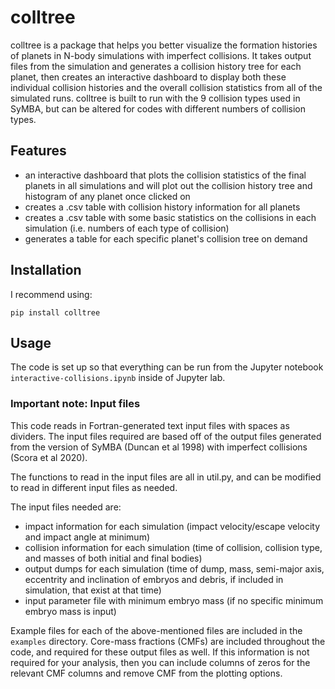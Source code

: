 # colltree

colltree is a package that helps you better visualize the formation histories of planets in N-body simulations with imperfect collisions. It takes output files from the simulation and generates a collision history tree for each planet, then creates an interactive dashboard to display both these individual collision histories and the overall collision statistics from all of the simulated runs. colltree is built to run with the 9 collision types used in SyMBA, but can be altered for codes with different numbers of collision types.

## Features
- an interactive dashboard that plots the collision statistics of the final planets in all simulations and will plot out the collision history tree and histogram of any planet once clicked on
- creates a .csv table with collision history information for all planets
- creates a .csv table with some basic statistics on the collisions in each simulation (i.e. numbers of each type of collision)
- generates a table for each specific planet's collision tree on demand

## Installation

I recommend using: 

`pip install colltree`


## Usage

The code is set up so that everything can be run from the Jupyter notebook `interactive-collisions.ipynb` inside of Jupyter lab. 


### Important note: Input files

This code reads in Fortran-generated text input files with spaces as dividers. The input files required are based off of the output files generated from the version of SyMBA (Duncan et al 1998) with imperfect collisions (Scora et al 2020). 

The functions to read in the input files are all in util.py, and can be modified to read in different input files as needed. 

The input files needed are:
- impact information for each simulation (impact velocity/escape velocity and impact angle at minimum)
- collision information for each simulation (time of collision, collision type, and masses of both initial and final bodies)
- output dumps for each simulation (time of dump, mass, semi-major axis, eccentrity and inclination of embryos and debris, if included in simulation, that exist at that time)
- input parameter file with minimum embryo mass (if no specific minimum embryo mass is input)

Example files for each of the above-mentioned files are included in the `examples` directory. Core-mass fractions (CMFs) are included throughout the code, and required for these output files as well. If this information is not required for your analysis, then you can include columns of zeros for the relevant CMF columns and remove CMF from the plotting options. 
